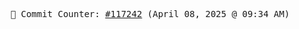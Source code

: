<p align="center">
    <samp>
        📮 Commit Counter: <a href="https://github.com/Javascript-void0/Javascript-void0/commits/main">#117242</a> (April 08, 2025 @ 09:34 AM)
    </samp>
</p>